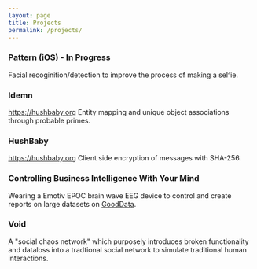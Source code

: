 ```yaml
---
layout: page
title: Projects
permalink: /projects/
---
```


### Pattern (iOS) - In Progress
Facial recoginition/detection to improve the process of making a selfie.

### Idemn
<a href="https://hushbaby.org" target="_blank">https://hushbaby.org</a>
Entity mapping and unique object associations through probable primes.

### HushBaby
<a href="https://hushbaby.org" target="_blank">https://hushbaby.org</a>
Client side encryption of messages with SHA-256.

### Controlling Business Intelligence With Your Mind
Wearing a Emotiv EPOC brain wave EEG device to control and create reports on large datasets on <a href="https://www.gooddata.com" target="_blank">GoodData</a>.

### Void
A "social chaos network" which purposely introduces broken functionality and dataloss into a tradtional social network to simulate traditional human interactions.